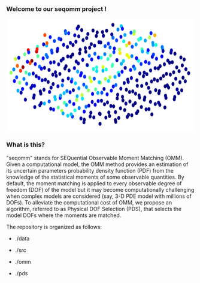 ### Welcome to our seqomm project !

<p align="center"> 
<img src="./images/seqomm.png" title="what is this?" alt="Front page
illustration" width=auto height="300">
</p>

### What is this?
"seqomm" stands for SEQuential Observable Moment Matching (OMM).
Given a computational model, the OMM method provides an estimation of its
uncertain parameters probability density function (PDF) from the knowledge of the
statistical moments of some observable quantities.
By default, the moment matching is applied to every observable degree of
freedom (DOF) of the model but it may become computationally challenging when
complex models are considered (say, 3-D PDE model with millions of DOFs).
To alleviate the computational cost of OMM, we propose an algorithm, referred to as Physical DOF Selection (PDS), that
selects the model DOFs where the moments are matched.

The repository is organized as follows:

 * ./data
    
 * ./src
  * ./omm
  * ./pds
